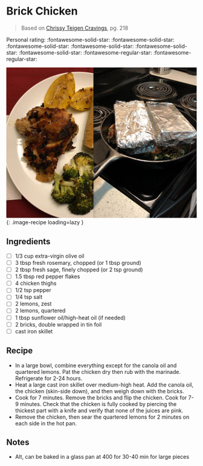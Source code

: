 # Brick Chicken

> Based on [Chrissy Teigen Cravings], pg. 218

  [Chrissy Teigen Cravings]: https://www.penguinrandomhouse.com/books/252973/cravings-by-chrissy-teigen-with-adeena-sussman/

<!-- rating=3; (User can specify rating on scale of 1-5) -->
<!-- AUTO-UserRating -->
Personal rating: :fontawesome-solid-star: :fontawesome-solid-star: :fontawesome-solid-star: :fontawesome-solid-star: :fontawesome-solid-star: :fontawesome-solid-star: :fontawesome-regular-star: :fontawesome-regular-star:
<!-- /AUTO-UserRating -->

<!-- name_image=brick_chicken.jpg; (User can specify image name) -->
<!-- AUTO-Image -->
![brick_chicken.jpg](./brick_chicken.jpg){: .image-recipe loading=lazy }
<!-- /AUTO-Image -->

## Ingredients

* [ ] 1/3 cup extra-virgin olive oil
* [ ] 3 tbsp fresh rosemary, chopped (or 1 tbsp ground)
* [ ] 2 tbsp fresh sage, finely chopped (or 2 tsp ground)
* [ ] 1.5 tbsp red pepper flakes
* [ ] 4 chicken thighs
* [ ] 1/2 tsp pepper
* [ ] 1/4 tsp salt
* [ ] 2 lemons, zest
* [ ] 2 lemons, quartered
* [ ] 1 tbsp sunflower oil/high-heat oil (if needed)
* [ ] 2 bricks, double wrapped in tin foil
* [ ] cast iron skillet

## Recipe

* In a large bowl, combine everything except for the canola oil and quartered lemons. Pat the chicken dry then rub with the marinade. Refrigerate for 2-24 hours.
* Heat a large cast iron skillet over medium-high heat. Add the canola oil, the chicken (skin-side down), and then weigh down with the bricks.
* Cook for 7 minutes. Remove the bricks and flip the chicken. Cook for 7-9 minutes. Check that the chicken is fully cooked by piercing the thickest part with a knife and verify that none of the juices are pink.
* Remove the chicken, then sear the quartered lemons for 2 minutes on each side in the hot pan.

## Notes

* Alt, can be baked in a glass pan at 400 for 30-40 min for large pieces
